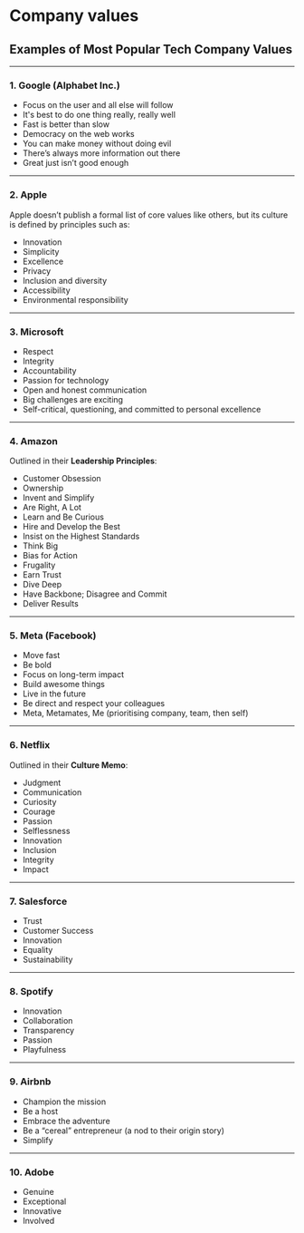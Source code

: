# Company values

## Examples of Most Popular Tech Company Values

---

### **1. Google (Alphabet Inc.)**

- Focus on the user and all else will follow
- It's best to do one thing really, really well
- Fast is better than slow
- Democracy on the web works
- You can make money without doing evil
- There’s always more information out there
- Great just isn’t good enough

---

### **2. Apple**

Apple doesn’t publish a formal list of core values like others, but its culture is defined by principles such as:

- Innovation
- Simplicity
- Excellence
- Privacy
- Inclusion and diversity
- Accessibility
- Environmental responsibility

---

### **3. Microsoft**

- Respect
- Integrity
- Accountability
- Passion for technology
- Open and honest communication
- Big challenges are exciting
- Self-critical, questioning, and committed to personal excellence

---

### **4. Amazon**

Outlined in their **Leadership Principles**:

- Customer Obsession
- Ownership
- Invent and Simplify
- Are Right, A Lot
- Learn and Be Curious
- Hire and Develop the Best
- Insist on the Highest Standards
- Think Big
- Bias for Action
- Frugality
- Earn Trust
- Dive Deep
- Have Backbone; Disagree and Commit
- Deliver Results

---

### **5. Meta (Facebook)**

- Move fast
- Be bold
- Focus on long-term impact
- Build awesome things
- Live in the future
- Be direct and respect your colleagues
- Meta, Metamates, Me (prioritising company, team, then self)

---

### **6. Netflix**

Outlined in their **Culture Memo**:

- Judgment
- Communication
- Curiosity
- Courage
- Passion
- Selflessness
- Innovation
- Inclusion
- Integrity
- Impact

---

### **7. Salesforce**

- Trust
- Customer Success
- Innovation
- Equality
- Sustainability

---

### **8. Spotify**

- Innovation
- Collaboration
- Transparency
- Passion
- Playfulness

---

### **9. Airbnb**

- Champion the mission
- Be a host
- Embrace the adventure
- Be a “cereal” entrepreneur (a nod to their origin story)
- Simplify

---

### **10. Adobe**

- Genuine
- Exceptional
- Innovative
- Involved
